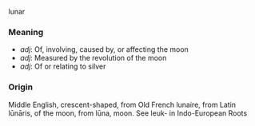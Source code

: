 lunar
### Meaning
+ _adj_: Of, involving, caused by, or affecting the moon
+ _adj_: Measured by the revolution of the moon
+ _adj_: Of or relating to silver

### Origin

Middle English, crescent-shaped, from Old French lunaire, from Latin lūnāris, of the moon, from lūna, moon. See leuk- in Indo-European Roots
